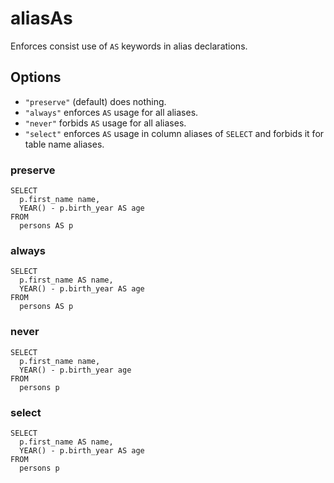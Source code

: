 # aliasAs

Enforces consist use of `AS` keywords in alias declarations.

## Options

- `"preserve"` (default) does nothing.
- `"always"` enforces `AS` usage for all aliases.
- `"never"` forbids `AS` usage for all aliases.
- `"select"` enforces `AS` usage in column aliases of `SELECT` and forbids it for table name aliases.

### preserve

```
SELECT
  p.first_name name,
  YEAR() - p.birth_year AS age
FROM
  persons AS p
```

### always

```
SELECT
  p.first_name AS name,
  YEAR() - p.birth_year AS age
FROM
  persons AS p
```

### never

```
SELECT
  p.first_name name,
  YEAR() - p.birth_year age
FROM
  persons p
```

### select

```
SELECT
  p.first_name AS name,
  YEAR() - p.birth_year AS age
FROM
  persons p
```
